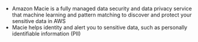 - Amazon Macie is a fully managed data security and data privacy service that machine learning and pattern matching to discover and protect your sensitive data in AWS
- Macie helps identity and alert you to sensitive data, such as personally identifiable information (PII)
